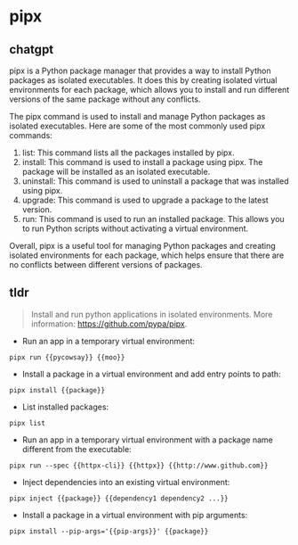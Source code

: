 # pipx 
## chatgpt 
pipx is a Python package manager that provides a way to install Python packages as isolated executables. It does this by creating isolated virtual environments for each package, which allows you to install and run different versions of the same package without any conflicts.

The pipx command is used to install and manage Python packages as isolated executables. Here are some of the most commonly used pipx commands:

1. list: This command lists all the packages installed by pipx.
2. install: This command is used to install a package using pipx. The package will be installed as an isolated executable.
3. uninstall: This command is used to uninstall a package that was installed using pipx.
4. upgrade: This command is used to upgrade a package to the latest version.
5. run: This command is used to run an installed package. This allows you to run Python scripts without activating a virtual environment.

Overall, pipx is a useful tool for managing Python packages and creating isolated environments for each package, which helps ensure that there are no conflicts between different versions of packages. 

## tldr 
 
> Install and run python applications in isolated environments.
> More information: <https://github.com/pypa/pipx>.

- Run an app in a temporary virtual environment:

`pipx run {{pycowsay}} {{moo}}`

- Install a package in a virtual environment and add entry points to path:

`pipx install {{package}}`

- List installed packages:

`pipx list`

- Run an app in a temporary virtual environment with a package name different from the executable:

`pipx run --spec {{httpx-cli}} {{httpx}} {{http://www.github.com}}`

- Inject dependencies into an existing virtual environment:

`pipx inject {{package}} {{dependency1 dependency2 ...}}`

- Install a package in a virtual environment with pip arguments:

`pipx install --pip-args='{{pip-args}}' {{package}}`
